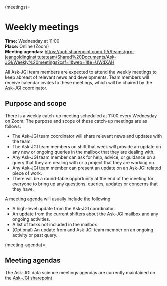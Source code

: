 (meetings)=
# Weekly meetings

**Time:** Wednesday at 11:00 </br>
**Place:** Online (Zoom) </br>
**Meeting agendas:** https://uob.sharepoint.com/:f:/r/teams/grp-jeangoldinginstituteteam/Shared%20Documents/Ask-JGI/Weekly%20meetings?csf=1&web=1&e=UWdXAH

All Ask-JGI team members are expected to attend the weekly meetings to
keep abreast of relevant news and developments. Team members will
receive calendar invites to these meetings, which will be chaired by
the Ask-JGI coordinator.

## Purpose and scope

There is a weekly catch-up meeting scheduled at 11:00 every Wednesday
on Zoom. The purpose and scope of these catch-up meetings are as follows:
- The Ask-JGI team coordinator will share relevant news and updates
  with the team.
- The Ask-JGI team members on shift that week will provide an update
  on any new or ongoing queries in the mailbox that they are dealing
  with.
- Any Ask-JGI team member can ask for help, advice, or guidance on a query that
  they are dealing with or a project that they are working on.
- Any Ask-JGI team member can present an update on an Ask-JGI related
  piece of work.
- There will be a round-table opportunity at the end of the meeting
  for everyone to bring up any questions, queries, updates or concerns
  that they have.
  
  
A meeting agenda will usually include the following:
- A high-level update from the Ask-JGI coordinator.
- An update from the current shifters about the Ask-JGI mailbox and
  any ongoing activities.
- A list of tasks not included in the mailbox
- (Optional) An update from and Ask-JGI team member on an ongoing
  activity or past query.
  
(meeting-agenda)=
##  Meeting agendas

The Ask-JGI data science meetings agendas are currently maintained on
the [Ask-JGI sharepoint](https://uob.sharepoint.com/:f:/r/teams/grp-jeangoldinginstituteteam/Shared%20Documents/Ask-JGI/Weekly%20meetings?csf=1&web=1&e=UWdXAH)



